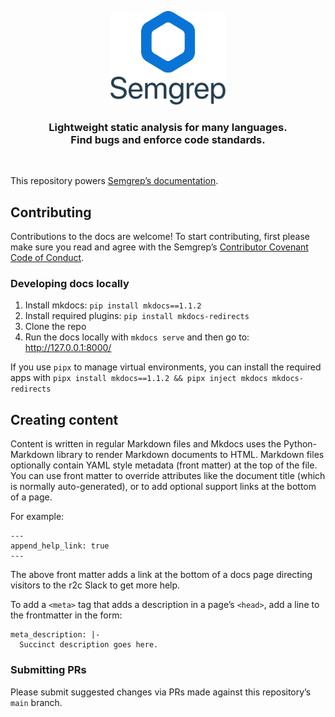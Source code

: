 <p align="center">
    <a href="https://semgrep.dev"><img src="https://raw.githubusercontent.com/returntocorp/semgrep/develop/semgrep.svg" height="150" alt="Semgrep logo"/></a>
</p>
<h3 align="center">
  Lightweight static analysis for many languages.
  </br>
  Find bugs and enforce code standards.
</h3>
<br />

This repository powers [Semgrep’s documentation](https://semgrep.dev/docs).

## Contributing

Contributions to the docs are welcome! To start contributing, first please make sure you read and agree with the Semgrep’s [Contributor Covenant Code of Conduct](https://github.com/returntocorp/semgrep/blob/develop/CODE_OF_CONDUCT.md).

### Developing docs locally

1. Install mkdocs: `pip install mkdocs==1.1.2`
2. Install required plugins: `pip install mkdocs-redirects`
3. Clone the repo
4. Run the docs locally with `mkdocs serve` and then go to: <http://127.0.0.1:8000/>

If you use `pipx` to manage virtual environments,
you can install the required apps with
`pipx install mkdocs==1.1.2 && pipx inject mkdocs mkdocs-redirects`

## Creating content

Content is written in regular Markdown files and Mkdocs uses the Python-Markdown library to render Markdown documents to HTML. Markdown files optionally contain YAML style metadata (front matter) at the top of the file. You can use front matter to override attributes like the document title (which is normally auto-generated), or to add optional support links at the bottom of a page.

For example:

```
---
append_help_link: true
---
```

The above front matter adds a link at the bottom of a docs page directing visitors to the r2c Slack to get more help.

To add a `<meta>` tag that adds a description in a page’s `<head>`, add a line to the frontmatter in the form:

```
meta_description: |-
  Succinct description goes here.
```

### Submitting PRs

Please submit suggested changes via PRs made against this repository’s `main` branch.
